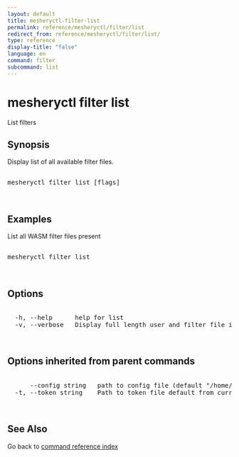 ```yaml
---
layout: default
title: mesheryctl-filter-list
permalink: reference/mesheryctl/filter/list
redirect_from: reference/mesheryctl/filter/list/
type: reference
display-title: "false"
language: en
command: filter
subcommand: list
---
```


# mesheryctl filter list

List filters

## Synopsis

Display list of all available filter files.

<pre class='codeblock-pre'>
<div class='codeblock'>
mesheryctl filter list [flags]

</div>
</pre> 

## Examples

List all WASM filter files present
<pre class='codeblock-pre'>
<div class='codeblock'>
mesheryctl filter list	

</div>
</pre> 

## Options

<pre class='codeblock-pre'>
<div class='codeblock'>
  -h, --help      help for list
  -v, --verbose   Display full length user and filter file identifiers

</div>
</pre>

## Options inherited from parent commands

<pre class='codeblock-pre'>
<div class='codeblock'>
      --config string   path to config file (default "/home/runner/.meshery/config.yaml")
  -t, --token string    Path to token file default from current context

</div>
</pre>

## See Also

Go back to [command reference index](/reference/mesheryctl/) 
